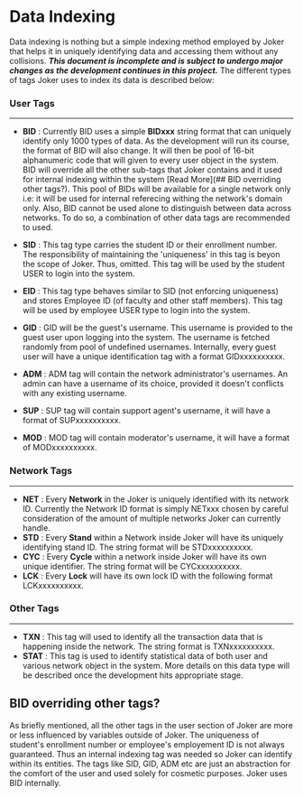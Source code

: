 # Data Indexing
Data indexing is nothing but a simple indexing method employed by Joker that helps it in uniquely identifying data and accessing them without any collisions.
***This document is incomplete and is subject to undergo major changes as the development continues in this project.***
The different types of tags Joker uses to index its data is described below:

### User Tags
---
- **BID** : Currently BID uses a simple **BIDxxx** string format that can uniquely identify only 1000 types of data.
As the development will run its course, the format of BID will also change.
It will then be pool of 16-bit alphanumeric code that will given to every user object in the system.
BID will override all the other sub-tags that Joker contains and it used for internal indexing within the system [Read More](## BID overriding other tags?).
This pool of BIDs will be available for a single network only i.e: it will be used for internal referecing withing the network's domain only.
Also, BID cannot be used alone to distinguish between data across networks. To do so, a combination of other data tags are recommended to used.

- **SID** : This tag type carries the student ID or their enrollment number.
The responsibility of maintaining the 'uniqueness' in this tag is beyon the scope of Joker. Thus, omitted.
This tag will be used by the student USER to login into the system.

- **EID** : This tag type behaves similar to SID (not enforcing uniqueness) and stores Employee ID (of faculty and other staff members).
This tag will be used by employee USER type to login into the system.

- **GID** : GID will be the guest's username. This username is provided to the guest user upon logging into the system.
The username is fetched randomly from pool of undefined usernames. Internally, every guest user will have a unique identification tag with a format GIDxxxxxxxxxx.

- **ADM** : ADM tag will contain the network administrator's usernames.
An admin can have a username of its choice, provided it doesn't conflicts with any existing username.

- **SUP** : SUP tag will contain support agent's username, it will have a format of SUPxxxxxxxxxx.

- **MOD** : MOD tag will contain moderator's username, it will have a format of MODxxxxxxxxxx.

### Network Tags
---
- **NET** : Every **Network** in the Joker is uniquely identified with its network ID.
Currently the Network ID format is simply NETxxx chosen by careful consideration of the amount of multiple networks Joker can currently handle.
- **STD** : Every **Stand** within a Network inside Joker will have its uniquely identifying stand ID. The string format will be STDxxxxxxxxxx.
- **CYC** : Every **Cycle** within a network inside Joker will have its own unique identifier. The string format will be CYCxxxxxxxxxx.
- **LCK** : Every **Lock** will have its own lock ID with the following format LCKxxxxxxxxxx.

### Other Tags
---
- **TXN** : This tag will used to identify all the transaction data that is happening inside the network. The string format is TXNxxxxxxxxxx.
- **STAT** : This tag is used to identify statistical data of both user and various network object in the system.
More details on this data type will be described once the development hits appropriate stage.

## BID overriding other tags?

As briefly mentioned, all the other tags in the user section of Joker are more or less influenced by variables outside of Joker.
The uniqueness of student's enrollment number or employee's employement ID is not always guaranteed.
Thus an internal indexing tag was needed so Joker can identify within its entities.
The tags like SID, GID, ADM etc are just an abstraction for the comfort of the user and used solely for cosmetic purposes. Joker uses BID internally.
